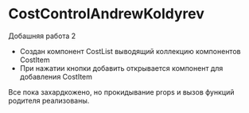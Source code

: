 # CostControlAndrewKoldyrev

Добашняя работа 2

- Создан компонент CostList выводящий коллекцию компонентов CostItem
- При нажатии кнопки добавить открывается компонент для добавления CostItem

Все пока захардкожено, но прокидывание props и вызов функций родителя реализованы.